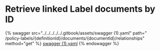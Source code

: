 # Retrieve linked Label documents by ID

{% swagger src="../../../../../.gitbook/assets/swagger (1).yaml" path="
/policy-labels/{definitionId}/documents/{documentId}/relationships" method="get" %}
[swagger (1).yaml](<../../../../../.gitbook/assets/swagger (1).yaml>)
{% endswagger %}
